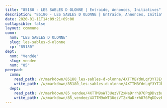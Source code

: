 ```yaml
---
title: "85180 - LES SABLES D OLONNE | Entraide, Annonces, Initiatives"
description: "85180 - LES SABLES D OLONNE | Entraide, Annonces, Initiatives"
date: 2020-01-11T14:09:21+09:00
collapsible: false
layout: commune
comm:
  nom: "LES SABLES D OLONNE"
  slug: les-sables-d-olonne
  cp: "85180"
dept:
  nom: "Vendée"
  slug: vendee
  num: "85"
peerpad:
  comm:
    read_path: /r/markdown/85180_les-sables-d-olonne/4XTTMBYdnLqY3YTJEympxZxnFT86xYaayxZ6m19hVQ12c4bFv
    write_path: /w/markdown/85180_les-sables-d-olonne/4XTTMBYdnLqY3YTJEympxZxnFT86xYaayxZ6m19hVQ12c4bFv-K3TgU2x1cvpFYjBpUvJRLFpcrB3p95dNffWXamiHQzkBQojXaAHLC7ezHUCxoJvYKbapcqq88pTEKM6yv6rL6VJuQBS6stUfBY2nJBM7YQ959TZsRwADYApAUyBgERM5qa1eRMNG
  dept:
    read_path: /r/markdown/85_vendee/4XTTM9oWT3UezVT2xNaDrrh876PqDDvzbaovSPP6P6ha63Ezk
    write_path: /w/markdown/85_vendee/4XTTM9oWT3UezVT2xNaDrrh876PqDDvzbaovSPP6P6ha63Ezk-K3TgTz4T2Ao5CxcmNgKRpi6DXEbSZWgvvZNdT7V4KiJycR1vvtGLxg5iYYYKajishdNzKNazAywn7vjwqtQs859ALiENaqFJQsULDwd4rYqVPy8n3JbNCeuPxinCnetCgcSuCcyv
---
```


